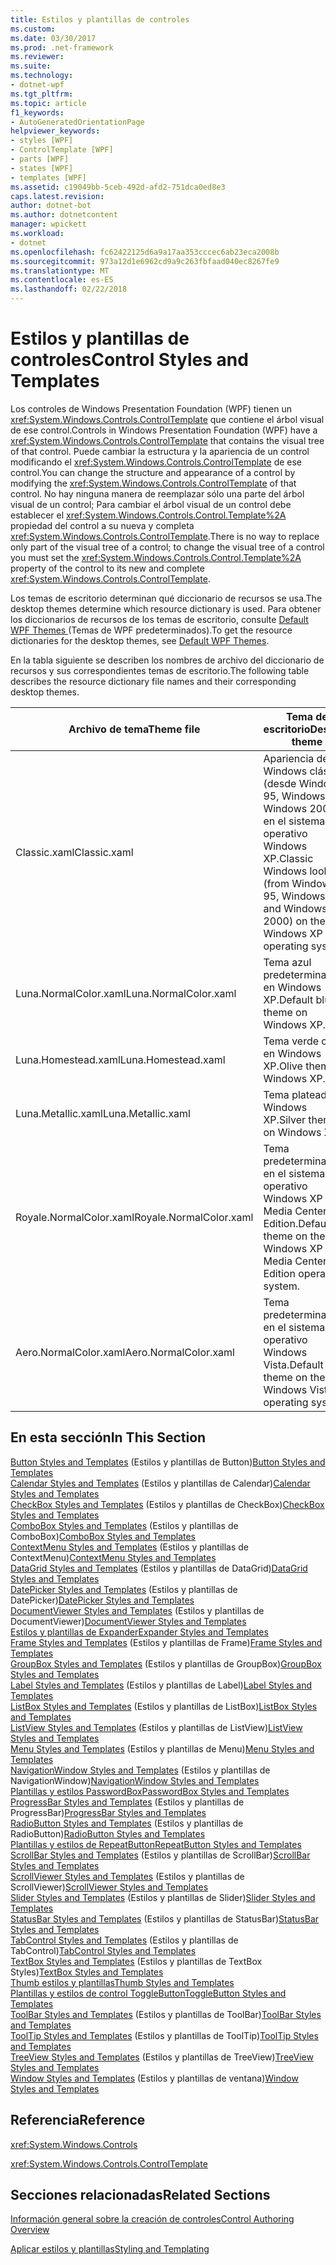 ```yaml
---
title: Estilos y plantillas de controles
ms.custom: 
ms.date: 03/30/2017
ms.prod: .net-framework
ms.reviewer: 
ms.suite: 
ms.technology:
- dotnet-wpf
ms.tgt_pltfrm: 
ms.topic: article
f1_keywords:
- AutoGeneratedOrientationPage
helpviewer_keywords:
- styles [WPF]
- ControlTemplate [WPF]
- parts [WPF]
- states [WPF]
- templates [WPF]
ms.assetid: c19049bb-5ceb-492d-afd2-751dca0ed8e3
caps.latest.revision: 
author: dotnet-bot
ms.author: dotnetcontent
manager: wpickett
ms.workload:
- dotnet
ms.openlocfilehash: fc62422125d6a9a17aa353cccec6ab23eca2008b
ms.sourcegitcommit: 973a12d1e6962cd9a9c263fbfaad040ec8267fe9
ms.translationtype: MT
ms.contentlocale: es-ES
ms.lasthandoff: 02/22/2018
---
```

# <a name="control-styles-and-templates"></a><span data-ttu-id="d4383-102">Estilos y plantillas de controles</span><span class="sxs-lookup"><span data-stu-id="d4383-102">Control Styles and Templates</span></span>
<span data-ttu-id="d4383-103">Los controles de Windows Presentation Foundation (WPF) tienen un <xref:System.Windows.Controls.ControlTemplate> que contiene el árbol visual de ese control.</span><span class="sxs-lookup"><span data-stu-id="d4383-103">Controls in Windows Presentation Foundation (WPF) have a <xref:System.Windows.Controls.ControlTemplate> that contains the visual tree of that control.</span></span> <span data-ttu-id="d4383-104">Puede cambiar la estructura y la apariencia de un control modificando el <xref:System.Windows.Controls.ControlTemplate> de ese control.</span><span class="sxs-lookup"><span data-stu-id="d4383-104">You can change the structure and appearance of a control by modifying the <xref:System.Windows.Controls.ControlTemplate> of that control.</span></span> <span data-ttu-id="d4383-105">No hay ninguna manera de reemplazar sólo una parte del árbol visual de un control; Para cambiar el árbol visual de un control debe establecer el <xref:System.Windows.Controls.Control.Template%2A> propiedad del control a su nueva y completa <xref:System.Windows.Controls.ControlTemplate>.</span><span class="sxs-lookup"><span data-stu-id="d4383-105">There is no way to replace only part of the visual tree of a control; to change the visual tree of a control you must set the <xref:System.Windows.Controls.Control.Template%2A> property of the control to its new and complete <xref:System.Windows.Controls.ControlTemplate>.</span></span>  
  
 <span data-ttu-id="d4383-106">Los temas de escritorio determinan qué diccionario de recursos se usa.</span><span class="sxs-lookup"><span data-stu-id="d4383-106">The desktop themes determine which resource dictionary is used.</span></span> <span data-ttu-id="d4383-107">Para obtener los diccionarios de recursos de los temas de escritorio, consulte [Default WPF Themes ](http://go.microsoft.com/fwlink/?LinkID=158252) (Temas de WPF predeterminados).</span><span class="sxs-lookup"><span data-stu-id="d4383-107">To get the resource dictionaries for the desktop themes, see [Default WPF Themes](http://go.microsoft.com/fwlink/?LinkID=158252).</span></span>  
  
 <span data-ttu-id="d4383-108">En la tabla siguiente se describen los nombres de archivo del diccionario de recursos y sus correspondientes temas de escritorio.</span><span class="sxs-lookup"><span data-stu-id="d4383-108">The following table describes the resource dictionary file names and their corresponding desktop themes.</span></span>  
  
|<span data-ttu-id="d4383-109">Archivo de tema</span><span class="sxs-lookup"><span data-stu-id="d4383-109">Theme file</span></span>|<span data-ttu-id="d4383-110">Tema de escritorio</span><span class="sxs-lookup"><span data-stu-id="d4383-110">Desktop theme</span></span>|  
|----------------|-------------------|  
|<span data-ttu-id="d4383-111">Classic.xaml</span><span class="sxs-lookup"><span data-stu-id="d4383-111">Classic.xaml</span></span>|<span data-ttu-id="d4383-112">Apariencia de Windows clásica (desde Windows 95, Windows 98 y Windows 2000) en el sistema operativo Windows XP.</span><span class="sxs-lookup"><span data-stu-id="d4383-112">Classic Windows look (from Windows 95, Windows 98, and Windows 2000) on the Windows XP operating system..</span></span>|  
|<span data-ttu-id="d4383-113">Luna.NormalColor.xaml</span><span class="sxs-lookup"><span data-stu-id="d4383-113">Luna.NormalColor.xaml</span></span>|<span data-ttu-id="d4383-114">Tema azul predeterminado en Windows XP.</span><span class="sxs-lookup"><span data-stu-id="d4383-114">Default blue theme on Windows XP.</span></span>|  
|<span data-ttu-id="d4383-115">Luna.Homestead.xaml</span><span class="sxs-lookup"><span data-stu-id="d4383-115">Luna.Homestead.xaml</span></span>|<span data-ttu-id="d4383-116">Tema verde olivo en Windows XP.</span><span class="sxs-lookup"><span data-stu-id="d4383-116">Olive theme on Windows XP.</span></span>|  
|<span data-ttu-id="d4383-117">Luna.Metallic.xaml</span><span class="sxs-lookup"><span data-stu-id="d4383-117">Luna.Metallic.xaml</span></span>|<span data-ttu-id="d4383-118">Tema plateado en Windows XP.</span><span class="sxs-lookup"><span data-stu-id="d4383-118">Silver theme on Windows XP.</span></span>|  
|<span data-ttu-id="d4383-119">Royale.NormalColor.xaml</span><span class="sxs-lookup"><span data-stu-id="d4383-119">Royale.NormalColor.xaml</span></span>|<span data-ttu-id="d4383-120">Tema predeterminado en el sistema operativo Windows XP Media Center Edition.</span><span class="sxs-lookup"><span data-stu-id="d4383-120">Default theme on the Windows XP Media Center Edition operating system.</span></span>|  
|<span data-ttu-id="d4383-121">Aero.NormalColor.xaml</span><span class="sxs-lookup"><span data-stu-id="d4383-121">Aero.NormalColor.xaml</span></span>|<span data-ttu-id="d4383-122">Tema predeterminado en el sistema operativo Windows Vista.</span><span class="sxs-lookup"><span data-stu-id="d4383-122">Default theme on the Windows Vista operating system.</span></span>|  
  
## <a name="in-this-section"></a><span data-ttu-id="d4383-123">En esta sección</span><span class="sxs-lookup"><span data-stu-id="d4383-123">In This Section</span></span>  
 <span data-ttu-id="d4383-124">[Button Styles and Templates](../../../../docs/framework/wpf/controls/button-styles-and-templates.md) (Estilos y plantillas de Button)</span><span class="sxs-lookup"><span data-stu-id="d4383-124">[Button Styles and Templates](../../../../docs/framework/wpf/controls/button-styles-and-templates.md)</span></span>  
 <span data-ttu-id="d4383-125">[Calendar Styles and Templates](../../../../docs/framework/wpf/controls/calendar-styles-and-templates.md) (Estilos y plantillas de Calendar)</span><span class="sxs-lookup"><span data-stu-id="d4383-125">[Calendar Styles and Templates](../../../../docs/framework/wpf/controls/calendar-styles-and-templates.md)</span></span>  
 <span data-ttu-id="d4383-126">[CheckBox Styles and Templates](../../../../docs/framework/wpf/controls/checkbox-styles-and-templates.md) (Estilos y plantillas de CheckBox)</span><span class="sxs-lookup"><span data-stu-id="d4383-126">[CheckBox Styles and Templates](../../../../docs/framework/wpf/controls/checkbox-styles-and-templates.md)</span></span>  
 <span data-ttu-id="d4383-127">[ComboBox Styles and Templates](../../../../docs/framework/wpf/controls/combobox-styles-and-templates.md) (Estilos y plantillas de ComboBox)</span><span class="sxs-lookup"><span data-stu-id="d4383-127">[ComboBox Styles and Templates](../../../../docs/framework/wpf/controls/combobox-styles-and-templates.md)</span></span>  
 <span data-ttu-id="d4383-128">[ContextMenu Styles and Templates](../../../../docs/framework/wpf/controls/contextmenu-styles-and-templates.md) (Estilos y plantillas de ContextMenu)</span><span class="sxs-lookup"><span data-stu-id="d4383-128">[ContextMenu Styles and Templates](../../../../docs/framework/wpf/controls/contextmenu-styles-and-templates.md)</span></span>  
 <span data-ttu-id="d4383-129">[DataGrid Styles and Templates](../../../../docs/framework/wpf/controls/datagrid-styles-and-templates.md) (Estilos y plantillas de DataGrid)</span><span class="sxs-lookup"><span data-stu-id="d4383-129">[DataGrid Styles and Templates](../../../../docs/framework/wpf/controls/datagrid-styles-and-templates.md)</span></span>  
 <span data-ttu-id="d4383-130">[DatePicker Styles and Templates](../../../../docs/framework/wpf/controls/datepicker-styles-and-templates.md) (Estilos y plantillas de DatePicker)</span><span class="sxs-lookup"><span data-stu-id="d4383-130">[DatePicker Styles and Templates](../../../../docs/framework/wpf/controls/datepicker-styles-and-templates.md)</span></span>  
 <span data-ttu-id="d4383-131">[DocumentViewer Styles and Templates](../../../../docs/framework/wpf/controls/documentviewer-styles-and-templates.md) (Estilos y plantillas de DocumentViewer)</span><span class="sxs-lookup"><span data-stu-id="d4383-131">[DocumentViewer Styles and Templates](../../../../docs/framework/wpf/controls/documentviewer-styles-and-templates.md)</span></span>  
 [<span data-ttu-id="d4383-132">Estilos y plantillas de Expander</span><span class="sxs-lookup"><span data-stu-id="d4383-132">Expander Styles and Templates</span></span>](../../../../docs/framework/wpf/controls/expander-styles-and-templates.md)  
 <span data-ttu-id="d4383-133">[Frame Styles and Templates](../../../../docs/framework/wpf/controls/frame-styles-and-templates.md) (Estilos y plantillas de Frame)</span><span class="sxs-lookup"><span data-stu-id="d4383-133">[Frame Styles and Templates](../../../../docs/framework/wpf/controls/frame-styles-and-templates.md)</span></span>  
 <span data-ttu-id="d4383-134">[GroupBox Styles and Templates](../../../../docs/framework/wpf/controls/groupbox-styles-and-templates.md) (Estilos y plantillas de GroupBox)</span><span class="sxs-lookup"><span data-stu-id="d4383-134">[GroupBox Styles and Templates](../../../../docs/framework/wpf/controls/groupbox-styles-and-templates.md)</span></span>  
 <span data-ttu-id="d4383-135">[Label Styles and Templates](../../../../docs/framework/wpf/controls/label-styles-and-templates.md) (Estilos y plantillas de Label)</span><span class="sxs-lookup"><span data-stu-id="d4383-135">[Label Styles and Templates](../../../../docs/framework/wpf/controls/label-styles-and-templates.md)</span></span>  
 <span data-ttu-id="d4383-136">[ListBox Styles and Templates](../../../../docs/framework/wpf/controls/listbox-styles-and-templates.md) (Estilos y plantillas de ListBox)</span><span class="sxs-lookup"><span data-stu-id="d4383-136">[ListBox Styles and Templates](../../../../docs/framework/wpf/controls/listbox-styles-and-templates.md)</span></span>  
 <span data-ttu-id="d4383-137">[ListView Styles and Templates](../../../../docs/framework/wpf/controls/listview-styles-and-templates.md) (Estilos y plantillas de ListView)</span><span class="sxs-lookup"><span data-stu-id="d4383-137">[ListView Styles and Templates](../../../../docs/framework/wpf/controls/listview-styles-and-templates.md)</span></span>  
 <span data-ttu-id="d4383-138">[Menu Styles and Templates](../../../../docs/framework/wpf/controls/menu-styles-and-templates.md) (Estilos y plantillas de Menu)</span><span class="sxs-lookup"><span data-stu-id="d4383-138">[Menu Styles and Templates](../../../../docs/framework/wpf/controls/menu-styles-and-templates.md)</span></span>  
 <span data-ttu-id="d4383-139">[NavigationWindow Styles and Templates](../../../../docs/framework/wpf/controls/navigationwindow-styles-and-templates.md) (Estilos y plantillas de NavigationWindow)</span><span class="sxs-lookup"><span data-stu-id="d4383-139">[NavigationWindow Styles and Templates](../../../../docs/framework/wpf/controls/navigationwindow-styles-and-templates.md)</span></span>  
 [<span data-ttu-id="d4383-140">Plantillas y estilos PasswordBox</span><span class="sxs-lookup"><span data-stu-id="d4383-140">PasswordBox Styles and Templates</span></span>](../../../../docs/framework/wpf/controls/passwordbox-syles-and-templates.md)  
 <span data-ttu-id="d4383-141">[ProgressBar Styles and Templates](../../../../docs/framework/wpf/controls/progressbar-styles-and-templates.md) (Estilos y plantillas de ProgressBar)</span><span class="sxs-lookup"><span data-stu-id="d4383-141">[ProgressBar Styles and Templates](../../../../docs/framework/wpf/controls/progressbar-styles-and-templates.md)</span></span>  
 <span data-ttu-id="d4383-142">[RadioButton Styles and Templates](../../../../docs/framework/wpf/controls/radiobutton-styles-and-templates.md) (Estilos y plantillas de RadioButton)</span><span class="sxs-lookup"><span data-stu-id="d4383-142">[RadioButton Styles and Templates](../../../../docs/framework/wpf/controls/radiobutton-styles-and-templates.md)</span></span>  
 [<span data-ttu-id="d4383-143">Plantillas y estilos de RepeatButton</span><span class="sxs-lookup"><span data-stu-id="d4383-143">RepeatButton Styles and Templates</span></span>](../../../../docs/framework/wpf/controls/repeatbutton-syles-and-templates.md)  
 <span data-ttu-id="d4383-144">[ScrollBar Styles and Templates](../../../../docs/framework/wpf/controls/scrollbar-styles-and-templates.md) (Estilos y plantillas de ScrollBar)</span><span class="sxs-lookup"><span data-stu-id="d4383-144">[ScrollBar Styles and Templates](../../../../docs/framework/wpf/controls/scrollbar-styles-and-templates.md)</span></span>  
 <span data-ttu-id="d4383-145">[ScrollViewer Styles and Templates](../../../../docs/framework/wpf/controls/scrollviewer-styles-and-templates.md) (Estilos y plantillas de ScrollViewer)</span><span class="sxs-lookup"><span data-stu-id="d4383-145">[ScrollViewer Styles and Templates](../../../../docs/framework/wpf/controls/scrollviewer-styles-and-templates.md)</span></span>  
 <span data-ttu-id="d4383-146">[Slider Styles and Templates](../../../../docs/framework/wpf/controls/slider-styles-and-templates.md) (Estilos y plantillas de Slider)</span><span class="sxs-lookup"><span data-stu-id="d4383-146">[Slider Styles and Templates](../../../../docs/framework/wpf/controls/slider-styles-and-templates.md)</span></span>  
 <span data-ttu-id="d4383-147">[StatusBar Styles and Templates](../../../../docs/framework/wpf/controls/statusbar-styles-and-templates.md) (Estilos y plantillas de StatusBar)</span><span class="sxs-lookup"><span data-stu-id="d4383-147">[StatusBar Styles and Templates](../../../../docs/framework/wpf/controls/statusbar-styles-and-templates.md)</span></span>  
 <span data-ttu-id="d4383-148">[TabControl Styles and Templates](../../../../docs/framework/wpf/controls/tabcontrol-styles-and-templates.md) (Estilos y plantillas de TabControl)</span><span class="sxs-lookup"><span data-stu-id="d4383-148">[TabControl Styles and Templates](../../../../docs/framework/wpf/controls/tabcontrol-styles-and-templates.md)</span></span>  
 <span data-ttu-id="d4383-149">[TextBox Styles and Templates](../../../../docs/framework/wpf/controls/textbox-styles-and-templates.md) (Estilos y plantillas de TextBox Styles)</span><span class="sxs-lookup"><span data-stu-id="d4383-149">[TextBox Styles and Templates](../../../../docs/framework/wpf/controls/textbox-styles-and-templates.md)</span></span>  
 [<span data-ttu-id="d4383-150">Thumb estilos y plantillas</span><span class="sxs-lookup"><span data-stu-id="d4383-150">Thumb Styles and Templates</span></span>](../../../../docs/framework/wpf/controls/thumb-syles-and-templates.md)  
 [<span data-ttu-id="d4383-151">Plantillas y estilos de control ToggleButton</span><span class="sxs-lookup"><span data-stu-id="d4383-151">ToggleButton Styles and Templates</span></span>](../../../../docs/framework/wpf/controls/togglebutton-syles-and-templates.md)  
 <span data-ttu-id="d4383-152">[ToolBar Styles and Templates](../../../../docs/framework/wpf/controls/toolbar-styles-and-templates.md) (Estilos y plantillas de ToolBar)</span><span class="sxs-lookup"><span data-stu-id="d4383-152">[ToolBar Styles and Templates](../../../../docs/framework/wpf/controls/toolbar-styles-and-templates.md)</span></span>  
 <span data-ttu-id="d4383-153">[ToolTip Styles and Templates](../../../../docs/framework/wpf/controls/tooltip-styles-and-templates.md) (Estilos y plantillas de ToolTip)</span><span class="sxs-lookup"><span data-stu-id="d4383-153">[ToolTip Styles and Templates](../../../../docs/framework/wpf/controls/tooltip-styles-and-templates.md)</span></span>  
 <span data-ttu-id="d4383-154">[TreeView Styles and Templates](../../../../docs/framework/wpf/controls/treeview-styles-and-templates.md) (Estilos y plantillas de TreeView)</span><span class="sxs-lookup"><span data-stu-id="d4383-154">[TreeView Styles and Templates](../../../../docs/framework/wpf/controls/treeview-styles-and-templates.md)</span></span>  
 <span data-ttu-id="d4383-155">[Window Styles and Templates](../../../../docs/framework/wpf/controls/window-styles-and-templates.md) (Estilos y plantillas de ventana)</span><span class="sxs-lookup"><span data-stu-id="d4383-155">[Window Styles and Templates](../../../../docs/framework/wpf/controls/window-styles-and-templates.md)</span></span>  
  
## <a name="reference"></a><span data-ttu-id="d4383-156">Referencia</span><span class="sxs-lookup"><span data-stu-id="d4383-156">Reference</span></span>  
 <xref:System.Windows.Controls>  
  
 <xref:System.Windows.Controls.ControlTemplate>  
  
## <a name="related-sections"></a><span data-ttu-id="d4383-157">Secciones relacionadas</span><span class="sxs-lookup"><span data-stu-id="d4383-157">Related Sections</span></span>  
 [<span data-ttu-id="d4383-158">Información general sobre la creación de controles</span><span class="sxs-lookup"><span data-stu-id="d4383-158">Control Authoring Overview</span></span>](../../../../docs/framework/wpf/controls/control-authoring-overview.md)  
  
 [<span data-ttu-id="d4383-159">Aplicar estilos y plantillas</span><span class="sxs-lookup"><span data-stu-id="d4383-159">Styling and Templating</span></span>](../../../../docs/framework/wpf/controls/styling-and-templating.md)
